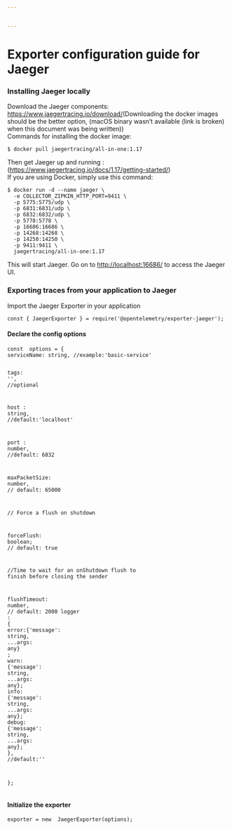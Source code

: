 ```yaml
---


---
```


<h1 id="exporter-configuration-guide-for-jaeger">Exporter configuration guide for Jaeger</h1>
<h3 id="installing-jaeger-locally">Installing Jaeger locally</h3>
<p>Download the Jaeger components: <a href="https://www.jaegertracing.io/download/">https://www.jaegertracing.io/download/</a>(Downloading the docker images should be the better option, (macOS binary wasn’t available (link is broken) when this document was being written))<br>
Commands for installing the docker image:</p>
<pre class=" language-docker"><code class="prism  language-docker">$ docker pull jaegertracing/all<span class="token punctuation">-</span>in<span class="token punctuation">-</span>one<span class="token punctuation">:</span>1.17
</code></pre>
<p>Then get Jaeger up and running : (<a href="https://www.jaegertracing.io/docs/1.17/getting-started/">https://www.jaegertracing.io/docs/1.17/getting-started/</a>)<br>
If you are using Docker, simply use this command:</p>
<pre class=" language-docker"><code class="prism  language-docker">$ docker run <span class="token punctuation">-</span>d <span class="token punctuation">-</span><span class="token punctuation">-</span>name jaeger \
  <span class="token punctuation">-</span>e COLLECTOR_ZIPKIN_HTTP_PORT=9411 \
  <span class="token punctuation">-</span>p 5775<span class="token punctuation">:</span>5775/udp \
  <span class="token punctuation">-</span>p 6831<span class="token punctuation">:</span>6831/udp \
  <span class="token punctuation">-</span>p 6832<span class="token punctuation">:</span>6832/udp \
  <span class="token punctuation">-</span>p 5778<span class="token punctuation">:</span>5778 \
  <span class="token punctuation">-</span>p 16686<span class="token punctuation">:</span>16686 \
  <span class="token punctuation">-</span>p 14268<span class="token punctuation">:</span>14268 \
  <span class="token punctuation">-</span>p 14250<span class="token punctuation">:</span>14250 \
  <span class="token punctuation">-</span>p 9411<span class="token punctuation">:</span>9411 \
  jaegertracing/all<span class="token punctuation">-</span>in<span class="token punctuation">-</span>one<span class="token punctuation">:</span>1.17
</code></pre>
<p>This will start Jaeger. Go on to <a href="http://localhost:16686/">http://localhost:16686/</a> to access the Jaeger UI.</p>
<h3 id="exporting-traces-from-your-application-to-jaeger">Exporting traces from your application to Jaeger</h3>
<p>Import the Jaeger Exporter in your application</p>
<pre class=" language-typescript"><code class="prism  language-typescript"><span class="token keyword">const</span> <span class="token punctuation">{</span> JaegerExporter <span class="token punctuation">}</span> <span class="token operator">=</span> <span class="token keyword">require</span><span class="token punctuation">(</span><span class="token string">'@opentelemetry/exporter-jaeger'</span><span class="token punctuation">)</span><span class="token punctuation">;</span>
</code></pre>
<h4 id="declare-the-config-options">Declare the config options</h4>
<pre class=" language-javascript"><code class="prism  language-javascript"><span class="token keyword">const</span>  options <span class="token operator">=</span> <span class="token punctuation">{</span>
serviceName<span class="token punctuation">:</span> string<span class="token punctuation">,</span> <span class="token comment">//example:'basic-service'</span>

tags<span class="token punctuation">:</span> <span class="token string">''</span><span class="token punctuation">,</span> <span class="token comment">//optional</span>

host <span class="token punctuation">:</span> string<span class="token punctuation">,</span> <span class="token comment">//default:'localhost'</span>

port <span class="token punctuation">:</span> number<span class="token punctuation">,</span> <span class="token comment">//default: 6832</span>

maxPacketSize<span class="token punctuation">:</span> number<span class="token punctuation">,</span> <span class="token comment">// default: 65000</span>

<span class="token comment">// Force a flush on shutdown </span>

forceFlush<span class="token punctuation">:</span> boolean<span class="token punctuation">;</span> <span class="token comment">// default: true</span>

<span class="token comment">//Time to wait for an onShutdown flush to finish before closing the sender</span>

flushTimeout<span class="token punctuation">:</span> number<span class="token punctuation">,</span> <span class="token comment">// default: 2000</span>
logger <span class="token punctuation">:</span> <span class="token punctuation">{</span>
error<span class="token punctuation">:</span><span class="token punctuation">{</span><span class="token string">'message'</span><span class="token punctuation">:</span> string<span class="token punctuation">,</span> <span class="token operator">...</span>args<span class="token punctuation">:</span> any<span class="token punctuation">}</span> <span class="token punctuation">;</span>
warn<span class="token punctuation">:</span> <span class="token punctuation">{</span><span class="token string">'message'</span><span class="token punctuation">:</span> string<span class="token punctuation">,</span> <span class="token operator">...</span>args<span class="token punctuation">:</span> any<span class="token punctuation">}</span><span class="token punctuation">;</span>
info<span class="token punctuation">:</span> <span class="token punctuation">{</span><span class="token string">'message'</span><span class="token punctuation">:</span> string<span class="token punctuation">,</span> <span class="token operator">...</span>args<span class="token punctuation">:</span> any<span class="token punctuation">}</span><span class="token punctuation">;</span>
debug<span class="token punctuation">:</span> <span class="token punctuation">{</span><span class="token string">'message'</span><span class="token punctuation">:</span> string<span class="token punctuation">,</span> <span class="token operator">...</span>args<span class="token punctuation">:</span> any<span class="token punctuation">}</span><span class="token punctuation">;</span>
<span class="token punctuation">}</span><span class="token punctuation">,</span> <span class="token comment">//default:''</span>

<span class="token punctuation">}</span><span class="token punctuation">;</span>
</code></pre>
<h4 id="initialize-the-exporter">Initialize the exporter</h4>
<pre class=" language-javascript"><code class="prism  language-javascript">exporter <span class="token operator">=</span> <span class="token keyword">new</span>  <span class="token class-name">JaegerExporter</span><span class="token punctuation">(</span>options<span class="token punctuation">)</span><span class="token punctuation">;</span>
</code></pre>


